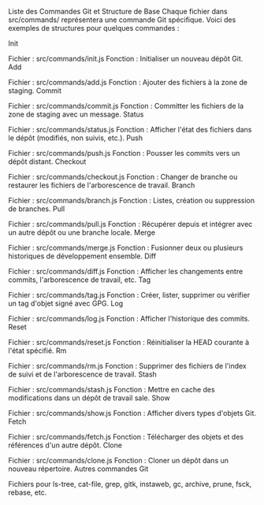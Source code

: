 Liste des Commandes Git et Structure de Base
Chaque fichier dans src/commands/ représentera une commande Git spécifique. Voici des exemples de structures pour quelques commandes :

Init

Fichier : src/commands/init.js
Fonction : Initialiser un nouveau dépôt Git.
Add

Fichier : src/commands/add.js
Fonction : Ajouter des fichiers à la zone de staging.
Commit

Fichier : src/commands/commit.js
Fonction : Committer les fichiers de la zone de staging avec un message.
Status

Fichier : src/commands/status.js
Fonction : Afficher l'état des fichiers dans le dépôt (modifiés, non suivis, etc.).
Push

Fichier : src/commands/push.js
Fonction : Pousser les commits vers un dépôt distant.
Checkout

Fichier : src/commands/checkout.js
Fonction : Changer de branche ou restaurer les fichiers de l'arborescence de travail.
Branch

Fichier : src/commands/branch.js
Fonction : Listes, création ou suppression de branches.
Pull

Fichier : src/commands/pull.js
Fonction : Récupérer depuis et intégrer avec un autre dépôt ou une branche locale.
Merge

Fichier : src/commands/merge.js
Fonction : Fusionner deux ou plusieurs historiques de développement ensemble.
Diff

Fichier : src/commands/diff.js
Fonction : Afficher les changements entre commits, l'arborescence de travail, etc.
Tag

Fichier : src/commands/tag.js
Fonction : Créer, lister, supprimer ou vérifier un tag d'objet signé avec GPG.
Log

Fichier : src/commands/log.js
Fonction : Afficher l'historique des commits.
Reset

Fichier : src/commands/reset.js
Fonction : Réinitialiser la HEAD courante à l'état spécifié.
Rm

Fichier : src/commands/rm.js
Fonction : Supprimer des fichiers de l'index de suivi et de l'arborescence de travail.
Stash

Fichier : src/commands/stash.js
Fonction : Mettre en cache des modifications dans un dépôt de travail sale.
Show

Fichier : src/commands/show.js
Fonction : Afficher divers types d'objets Git.
Fetch

Fichier : src/commands/fetch.js
Fonction : Télécharger des objets et des références d'un autre dépôt.
Clone

Fichier : src/commands/clone.js
Fonction : Cloner un dépôt dans un nouveau répertoire.
Autres commandes Git

Fichiers pour ls-tree, cat-file, grep, gitk, instaweb, gc, archive, prune, fsck, rebase, etc.